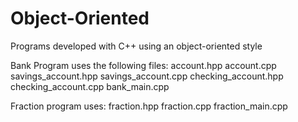 # Object-Oriented
Programs developed with C++ using an object-oriented style

Bank Program uses the following files:
account.hpp
account.cpp
savings_account.hpp
savings_account.cpp
checking_account.hpp
checking_account.cpp
bank_main.cpp

Fraction program uses:
fraction.hpp
fraction.cpp
fraction_main.cpp
